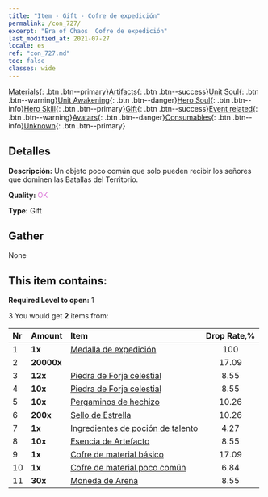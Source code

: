 ```yaml
---
title: "Item - Gift - Cofre de expedición"
permalink: /con_727/
excerpt: "Era of Chaos  Cofre de expedición"
last_modified_at: 2021-07-27
locale: es
ref: "con_727.md"
toc: false
classes: wide
---
```

 [Materials](/ItemsES/){: .btn .btn--primary}[Artifacts](/ItemsES/Artifacts/){: .btn .btn--success}[Unit Soul](/ItemsES/UnitSoul/){: .btn .btn--warning}[Unit Awakening](/ItemsES/UnitAwakening/){: .btn .btn--danger}[Hero Soul](/ItemsES/HeroSoul/){: .btn .btn--info}[Hero Skill](/ItemsES/HeroSkill/){: .btn .btn--primary}[Gift](/ItemsES/Gift/){: .btn .btn--success}[Event related](/ItemsES/Events/){: .btn .btn--warning}[Avatars](/ItemsES/Avatars/){: .btn .btn--danger}[Consumables](/ItemsES/Consumables/){: .btn .btn--info}[Unknown](/ItemsES/Unknown/){: .btn .btn--primary}

## Detalles
 **Descripción:** Un objeto poco común que solo pueden recibir los señores que dominen las Batallas del Territorio.

 **Quality:** <span style="color: #DA70D6">OK</span>

 **Type:** Gift

## Gather

  None

## This item contains:

 **Required Level to open:** 1

 3 You would get **2** items  from:

  | Nr | Amount |     Item    | Drop Rate,% |
  |:---|:-------|:------------|:---------:|
  | 1 |  **1x** | [Medalla de expedición](/ItemsES/con_875/) | 100 | 
  | 2 |  **20000x** | <i class="fas fa-coins"/> | 17.09 | 
  | 3 |  **12x** | [Piedra de Forja celestial](/ItemsES/art_188/) | 8.55 | 
  | 4 |  **10x** | [Piedra de Forja celestial](/ItemsES/art_188/) | 8.55 | 
  | 5 |  **10x** | [Pergaminos de hechizo](/ItemsES/con_694/) | 10.26 | 
  | 6 |  **200x** | [Sello de Estrella](/ItemsES/con_876/) | 10.26 | 
  | 7 |  **1x** | [Ingredientes de poción de talento](/ItemsES/con_1120/) | 4.27 | 
  | 8 |  **10x** | [Esencia de Artefacto](/ItemsES/con_905/) | 8.55 | 
  | 9 |  **1x** | [Cofre de material básico](/ItemsES/con_756/) | 17.09 | 
  | 10 |  **1x** | [Cofre de material poco común](/ItemsES/con_757/) | 6.84 | 
  | 11 |  **30x** | [Moneda de Arena](/ItemsES/con_903/) | 8.55 | 
